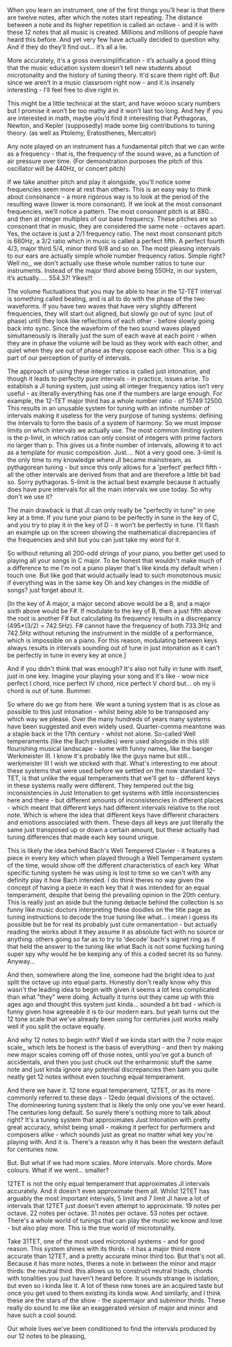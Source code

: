 
When you learn an instrument, one of the first things you’ll hear is that there are twelve notes, after which the notes start repeating. The distance between a note and its higher repetition is called an octave - and it is with these 12 notes that all music is created. Millions and millions of people have heard this before. And yet very few have actually decided to question why. And if they do they’ll find out… It’s all a lie.

More accurately, it's a gross oversimplification - it’s actually a good thing that the music education system doesn’t tell new students about microtonality and the history of tuning theory. It'd scare them right off. But since we aren’t in a music classroom right now - and it is insanely interesting - I'll feel free to dive right in.

This might be a little technical at the start, and have woooo scary numbers but I promise it won’t be too mathy and it won’t last too long. And hey if you are interested in math, maybe you’d find it interesting that Pythagoras, Newton, and Kepler (supposedly) made some big contributions to tuning theory. (as well as Ptolemy, Eratosthenes, Mercator)

Any note played on an instrument has a fundamental pitch that we can write as a frequency - that is, the frequency of the sound wave, as a function of air pressure over time. (For demonstration purposes the pitch of this oscillator will be 440Hz, or concert pitch)

If we take another pitch and play it alongside, you’ll notice some frequencies seem more at rest than others. This is an easy way to think about consonance - a more rigorous way is to look at the period of the resulting wave (lower is more consonant). If we look at the most consonant frequencies, we’ll notice a pattern. The most consonant pitch is at 880… and then at integer multiples of our base frequency. These pitches are so consonant that in music, they are considered the same note - octaves apart. Yes, the octave is just a 2/1 frequency ratio. The next most consonant pitch is 660Hz, a 3/2 ratio which in music is called a perfect fifth. A perfect fourth 4/3, major third 5/4, minor third 9/8 and so on. The most pleasing intervals to our ears are actually simple whole number frequency ratios. Simple right? Well no,, we don’t actually use these whole number ratios to tune our instruments. Instead of the major third above being 550Hz, in our system, it’s actually….. 554.37! Yikes!!! 

The volume fluctuations that you may be able to hear in the 12-TET interval is something called beating, and is all to do with the phase of the two waveforms. If you have two waves that have very slightly different frequencies, they will start out aligned, but slowly go out of sync (out of phase) until they look like reflections of each other - before slowly going back into sync. Since the waveform of the two sound waves played simultaneously is literally just the sum of each wave at each point - when they are in phase the volume will be loud as they work with each other, and quiet when they are out of phase as they oppose each other. This is a big part of our perception of purity of intervals. 

The approach of using these integer ratios is called just intonation, and though it leads to perfectly pure intervals - in practice, issues arise. To establish a JI tuning system, just using all integer frequency ratios isn’t very useful - as literally everything has one if the numbers are large enough. For example, the 12-TET major third has a whole number ratio - of 15749:12500. This results in an unusable system for tuning with an infinite number of intervals making it useless for the very purpose of tuning systems: defining the intervals to form the basis of a system of harmony. So we must impose limits on which intervals we actually use. The most common limiting system is the p-limit, in which ratios can only consist of integers with prime factors no larger than p. This gives us a finite number of intervals, allowing it to act as a template for music composition. Just…. Not a very good one. 3-limit is the only time to my knowledge where JI became mainstream, as pythagorean tuning - but since this only allows for a 'perfect' perfect fifth - all the other intervals are derived from that and are therefore a little bit bad so. Sorry pythagoras. 5-limit is the actual best example because it actually does have pure intervals for all the main intervals we use today. So why don't we use it?

 The main drawback is that JI can only really be "perfectly in tune" in one key at a time. If you tune your piano to be perfectly in tune in the key of C, and you try to play it in the key of D - it won't be perfectly in tune. I'll flash an example up on the screen showing the mathematical discrepancies of the frequencies and shit but you can just take my word for it.
 
 So without retuning all 200-odd strings of your piano, you better get used to playing all your songs in C major. To be honest that wouldn't make much of a difference to me I'm not a piano player that's like kinda my default when i touch one. But like god that would actually lead to such monotonous music if everything was in the same key Oh and key changes in the middle of songs? just forget about it.

[In the key of A major, a major second above would be a B, and a major sixth above would be F#. If modulate to the key of B, then a just fifth above the root is another F# but calculating its frequency results in a discrepancy (495*(3/2) = 742.5Hz). F# cannot have the frequency of both 733.3Hz and 742.5Hz without retuning the instrument in the middle of a performance, which is impossible on a piano. For this reason, modulating between keys always results in intervals sounding out of tune in just intonation as it can't be perfectly in tune in every key at once.]

And if you didn't think that was enough? It's also not fully in tune with itself, just in one key. Imagine your playing your song and it's like - wow nice perfect I chord, nice perfect IV chord, nice perfect V chord but... oh my ii chord is out of tune. Bummer. 

So where do we go from here. We want a tuning system that is as close as possible to this just intonation - whilst being able to be transposed any which way we please. Over the many hundreds of years many systems have been suggested and even widely used. Quarter-comma meantone was a staple back in the 17th century - whilst not alone. So-called Well temperaments (like the Bach preludes) were used alongside in this still flourishing musical landscape - some with funny names, like the banger Werkmeister III. I know it's probably like the guys name but still... werkmeister III I wish we sticked with that. What's interesting to me about these systems that were used before we settled on the now standard 12-TET, is that unlike the equal temperaments that we'll get to - different keys in these systems really were different. They tempered out the big inconsistencies in Just Intonation to get systems with little inconsistencies here and there - but different amounts of inconsistencies in different places - which meant that different keys had different intervals relative to the root note. Which is where the idea that different keys have different characters and emotions associated with them. These days all keys are just literally the same just transposed up or down a certain amount, but these actually had tuning differences that made each key sound unique. 

This is likely the idea behind Bach's Well Tempered Clavier - it features a piece in every key which when played through a Well Temperament system of the time, would show off the different characteristics of each key. What specific tuning system he was using is lost to time so we can't with any definity play it how Bach intended. I do think theres no way given the concept of having a piece in each key that it was intended for an equal temperament, despite that being the prevailing opinion in the 20th century. This is really just an aside but the tuning debacle behind the collection is so funny like music doctors interpreting these doodles on the title page as tuning instructions to decode the true tuning like what... i mean i guess its possible but be for real its probably just cute ormanentation - but actually reading the works about it they assume it as absolute fact with no source or anything. others going so far as to try to 'decode' bach's signet ring as if that held the answer to the tuning like what Bach is not some fucking tuning super spy why would he be keeping any of this a coded secret its so funny. Anyway...

And then, somewhere along the line, someone had the bright idea to just split the octave up into equal parts. Honestly don't really know why this wasn't the leading idea to begin with given it seems a lot less complicated than what "they" were doing. Actually it turns out they came up with this ages ago and thought this system just kinda... sounded a bit bad - which is funny given how agreeable it is to our modern ears. but yeah turns out the 12 tone scale that we've already been using for centuries just works really well if you split the octave equally. 

And why 12 notes to begin with? Well if we kinda start with the 7 note major scale,,  which lets be honest is the basis of everything - and then try making new major scales coming off of those notes, until you've got a bunch of accidentals, and then you just chuck out the enharmonic stuff the same note and just kinda ignore any potential discrepancies then bam you quite neatly get 12 notes without even touching equal temperament. 

And there we have it. 12 tone equal temperament, 12TET, or as its more commonly referred to these days - 12edo (equal divisions of the octave). The domineering tuning system that is likely the only one you've ever heard. The centuries long default. So surely there's nothing more to talk about right? It's a tuning system that approximates Just Intonation with pretty great accuracy, whilst being small - making it perfect for performers and composers alike - which sounds just as great no matter what key you're playing with. And it is. There's a reason why it has been the western default for centuries now. 

But. But what if we had more scales. More intervals. More chords. More colours. What if we went... smaller?

12TET is not the only equal temperament that approximates JI intervals accurately. And it doesn't even approximate them all. Whilst 12TET has arguably the most important intervals, 5 limit and 7 limit JI have a lot of intervals that 12TET just doesn't even attempt to approximate. 19 notes per octave. 22 notes per octave. 31 notes per octave. 53 notes per octave. There's a whole world of tunings that can play the music we know and love - but also play more. This is the true world of microtonality.

Take 31TET, one of the most used microtonal systems - and for good reason. This system shines with its thirds - it has a major third more accurate than 12TET, and a pretty accurate minor third too. But that's not all. Because it has more notes, theres a note in between the minor and major thirds: the neutral third. this allows us to construct neutral triads, chords with tonalities you just haven't heard before. It sounds strange in isolation, but even so i kinda like it. A lot of these new tones are an acquired taste but once you get used to them existing its kinda wow. And similarly, and I think these are the stars of the show - the supermajor and subminor thirds. These really do sound to me like an exaggerated version of major and minor and have such a cool sound. 

Our whole lives we've been conditioned to find the intervals produced by our 12 notes to be pleasing, 